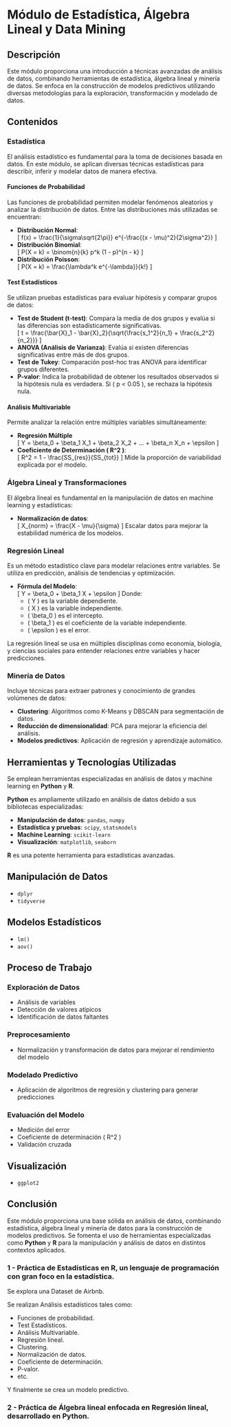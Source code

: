 # Módulo de Estadística, Álgebra Lineal y Data Mining  

## Descripción  
Este módulo proporciona una introducción a técnicas avanzadas de análisis de datos, combinando herramientas de estadística, álgebra lineal y minería de datos. Se enfoca en la construcción de modelos predictivos utilizando diversas metodologías para la exploración, transformación y modelado de datos.  

## Contenidos  

### Estadística  
El análisis estadístico es fundamental para la toma de decisiones basada en datos. En este módulo, se aplican diversas técnicas estadísticas para describir, inferir y modelar datos de manera efectiva.  

#### Funciones de Probabilidad  
Las funciones de probabilidad permiten modelar fenómenos aleatorios y analizar la distribución de datos. Entre las distribuciones más utilizadas se encuentran:  
- **Distribución Normal**:  
  \[
  f(x) = \frac{1}{\sigma\sqrt{2\pi}} e^{-\frac{(x - \mu)^2}{2\sigma^2}}
  \]
- **Distribución Binomial**:  
  \[
  P(X = k) = \binom{n}{k} p^k (1 - p)^{n - k}
  \]
- **Distribución Poisson**:  
  \[
  P(X = k) = \frac{\lambda^k e^{-\lambda}}{k!}
  \]

#### Test Estadísticos  
Se utilizan pruebas estadísticas para evaluar hipótesis y comparar grupos de datos:  
- **Test de Student (t-test)**: Compara la media de dos grupos y evalúa si las diferencias son estadísticamente significativas.  
  \[
  t = \frac{\bar{X}_1 - \bar{X}_2}{\sqrt{\frac{s_1^2}{n_1} + \frac{s_2^2}{n_2}}}
  \]
- **ANOVA (Análisis de Varianza)**: Evalúa si existen diferencias significativas entre más de dos grupos.  
- **Test de Tukey**: Comparación post-hoc tras ANOVA para identificar grupos diferentes.  
- **P-valor**: Indica la probabilidad de obtener los resultados observados si la hipótesis nula es verdadera. Si \( p < 0.05 \), se rechaza la hipótesis nula.  

#### Análisis Multivariable  
Permite analizar la relación entre múltiples variables simultáneamente:  
- **Regresión Múltiple**  
  \[
  Y = \beta_0 + \beta_1 X_1 + \beta_2 X_2 + ... + \beta_n X_n + \epsilon
  \]
- **Coeficiente de Determinación \( R^2 \)**:  
  \[
  R^2 = 1 - \frac{SS_{res}}{SS_{tot}}
  \]
  Mide la proporción de variabilidad explicada por el modelo.  

### Álgebra Lineal y Transformaciones  
El álgebra lineal es fundamental en la manipulación de datos en machine learning y estadísticas:  
- **Normalización de datos**:  
  \[
  X_{norm} = \frac{X - \mu}{\sigma}
  \]
  Escalar datos para mejorar la estabilidad numérica de los modelos.  

### Regresión Lineal  
Es un método estadístico clave para modelar relaciones entre variables. Se utiliza en predicción, análisis de tendencias y optimización.  

- **Fórmula del Modelo**:  
  \[
  Y = \beta_0 + \beta_1 X + \epsilon
  \]
  Donde:  
  - \( Y \) es la variable dependiente.  
  - \( X \) es la variable independiente.  
  - \( \beta_0 \) es el intercepto.  
  - \( \beta_1 \) es el coeficiente de la variable independiente.  
  - \( \epsilon \) es el error.  

La regresión lineal se usa en múltiples disciplinas como economía, biología, y ciencias sociales para entender relaciones entre variables y hacer predicciones.  

### Minería de Datos  
Incluye técnicas para extraer patrones y conocimiento de grandes volúmenes de datos:  
- **Clustering**: Algoritmos como K-Means y DBSCAN para segmentación de datos.  
- **Reducción de dimensionalidad**: PCA para mejorar la eficiencia del análisis.  
- **Modelos predictivos**: Aplicación de regresión y aprendizaje automático.  

## Herramientas y Tecnologías Utilizadas  
Se emplean herramientas especializadas en análisis de datos y machine learning en **Python** y **R**.  

**Python** es ampliamente utilizado en análisis de datos debido a sus bibliotecas especializadas: 
- **Manipulación de datos**: `pandas`, `numpy`  
- **Estadística y pruebas**: `scipy`, `statsmodels`  
- **Machine Learning**: `scikit-learn`  
- **Visualización**: `matplotlib`, `seaborn`

**R** es una potente herramienta para estadísticas avanzadas.  

## Manipulación de Datos  
- `dplyr`  
- `tidyverse`  

## Modelos Estadísticos  
- `lm()`  
- `aov()`  

## Proceso de Trabajo  

### Exploración de Datos  
- Análisis de variables  
- Detección de valores atípicos  
- Identificación de datos faltantes  

### Preprocesamiento  
- Normalización y transformación de datos para mejorar el rendimiento del modelo  

### Modelado Predictivo  
- Aplicación de algoritmos de regresión y clustering para generar predicciones  

### Evaluación del Modelo  
- Medición del error  
- Coeficiente de determinación \( R^2 \)  
- Validación cruzada  

## Visualización  
- `ggplot2`  

## Conclusión  
Este módulo proporciona una base sólida en análisis de datos, combinando estadística, álgebra lineal y minería de datos para la construcción de modelos predictivos. Se fomenta el uso de herramientas especializadas como **Python** y **R** para la manipulación y análisis de datos en distintos contextos aplicados.



<h3>1 - Práctica de Estadísticas en R, un lenguaje de programación con gran foco en la estadística.</h1>
    <p>Se explora una Dataset de Airbnb.</p>
    <p>Se realizan Análisis estadísticos tales como:</p>
    <ul>
        <li>Funciones de probabilidad.</li>
        <li>Test Estadísticos.</li>
        <li>Análisis Multivariable.</li>
        <li>Regresión lineal.</li>
        <li>Clustering.</li>
        <li>Normalización de datos.</li>
        <li>Coeficiente de determinación.</li>
        <li>P-valor.</li>
        <li>etc.</li>
    </ul>
    <p>Y finalmente se crea un modelo predictivo.</p>
    <h3>2 - Práctica de Álgebra lineal enfocada en Regresión lineal, desarrollado en Python.</h1>
    
    
